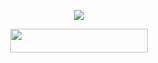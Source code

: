 <p align="center">
  <img src="https://telegra.ph/file/5a180a318e09d49295c8e.jpg">

<p align="center"><a href="https://heroku.com/deploy?template=https://github.com/SuruXmanager/Teddybot-2"> <img src="https://img.shields.io/badge/Deploy%20To%20Heroku-blue?style=for-the-badge&logo=heroku" width="220" height="38.45"/></a></p>
<p align="center"><a href=https://railway.app/new/template?template=https://github.com/SuruXmanager/Teddybot-2)
[![Deploy+on+Railway](https://railway.app/button.svg)](https://railway.app/new/template?template=https://github.com/SuruXmanager/Teddybot-2&envs=API_ID,API_HASH,BOT_TOKEN,STRING_SESSION,OWNER_USERNAME,SUPPORT_CHANNEL,SUPPORT_GROUP)
